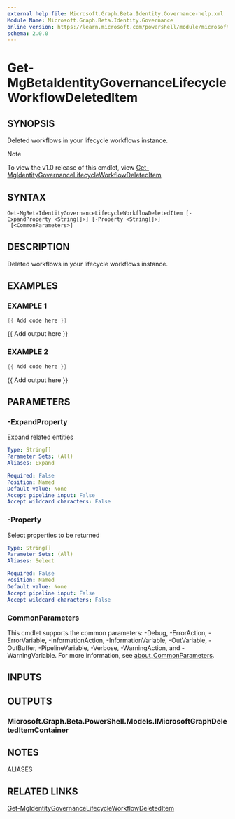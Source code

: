 ```yaml
---
external help file: Microsoft.Graph.Beta.Identity.Governance-help.xml
Module Name: Microsoft.Graph.Beta.Identity.Governance
online version: https://learn.microsoft.com/powershell/module/microsoft.graph.beta.identity.governance/get-mgbetaidentitygovernancelifecycleworkflowdeleteditem
schema: 2.0.0
---
```


# Get-MgBetaIdentityGovernanceLifecycleWorkflowDeletedItem

## SYNOPSIS
Deleted workflows in your lifecycle workflows instance.

> [!NOTE]
> To view the v1.0 release of this cmdlet, view [Get-MgIdentityGovernanceLifecycleWorkflowDeletedItem](/powershell/module/Microsoft.Graph.Identity.Governance/Get-MgIdentityGovernanceLifecycleWorkflowDeletedItem?view=graph-powershell-1.0)

## SYNTAX

```
Get-MgBetaIdentityGovernanceLifecycleWorkflowDeletedItem [-ExpandProperty <String[]>] [-Property <String[]>]
 [<CommonParameters>]
```

## DESCRIPTION
Deleted workflows in your lifecycle workflows instance.

## EXAMPLES

### EXAMPLE 1
```powershell
{{ Add code here }}
```

{{ Add output here }}

### EXAMPLE 2
```powershell
{{ Add code here }}
```

{{ Add output here }}

## PARAMETERS

### -ExpandProperty
Expand related entities

```yaml
Type: String[]
Parameter Sets: (All)
Aliases: Expand

Required: False
Position: Named
Default value: None
Accept pipeline input: False
Accept wildcard characters: False
```

### -Property
Select properties to be returned

```yaml
Type: String[]
Parameter Sets: (All)
Aliases: Select

Required: False
Position: Named
Default value: None
Accept pipeline input: False
Accept wildcard characters: False
```

### CommonParameters
This cmdlet supports the common parameters: -Debug, -ErrorAction, -ErrorVariable, -InformationAction, -InformationVariable, -OutVariable, -OutBuffer, -PipelineVariable, -Verbose, -WarningAction, and -WarningVariable. For more information, see [about_CommonParameters](http://go.microsoft.com/fwlink/?LinkID=113216).

## INPUTS

## OUTPUTS

### Microsoft.Graph.Beta.PowerShell.Models.IMicrosoftGraphDeletedItemContainer
## NOTES

ALIASES

## RELATED LINKS
[Get-MgIdentityGovernanceLifecycleWorkflowDeletedItem](/powershell/module/Microsoft.Graph.Identity.Governance/Get-MgIdentityGovernanceLifecycleWorkflowDeletedItem?view=graph-powershell-1.0)
